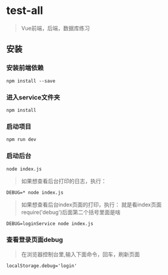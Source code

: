 # test-all

> Vue前端，后端，数据库练习

## 安装

### 安装前端依赖
```angular2html
npm install --save
```

### 进入service文件夹
```angular2html
npm install
```

### 启动项目
```angular2html
npm run dev
```

### 启动后台
```angular2html
node index.js
```
> 如果想查看后台打印的日志，执行：
```angular2html
DEBUG=* node index.js
```
> 如果想查看后台index页面的打印，执行：
> 就是看index页面require('debug')后面第二个括号里面是啥
```angular2html
DEBUG=loginService node index.js
```


### 查看登录页面debug
> 在浏览器控制台里,输入下面命令，回车，刷新页面
```angular2html
localStorage.debug='login'

```

